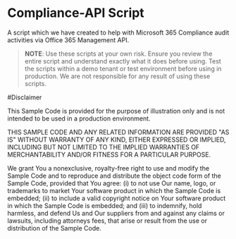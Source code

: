 
# Compliance-API Script
A script which we have created to help with Microsoft 365 Compliance audit activities via Office 365 Management API.

> **NOTE**: Use these scripts at your own risk. Ensure you review the entire script and understand exactly what it does before using.  Test the scripts within a demo tenant or test environment before using in production.  We are not responsible for any result of using these scripts.

#Disclaimer

This Sample Code is provided for the purpose of illustration only and is not intended to be used in a production environment.  

THIS SAMPLE CODE AND ANY RELATED INFORMATION ARE PROVIDED "AS IS" WITHOUT WARRANTY OF ANY KIND, EITHER EXPRESSED OR IMPLIED, 
INCLUDING BUT NOT LIMITED TO THE IMPLIED WARRANTIES OF MERCHANTABILITY AND/OR FITNESS FOR A PARTICULAR PURPOSE.  

We grant You a nonexclusive, royalty-free right to use and modify the Sample Code and to reproduce and distribute the object code form of the Sample Code, provided that You agree: 
(i) to not use Our name, logo, or trademarks to market Your software product in which the Sample Code is embedded;
(ii) to include a valid copyright notice on Your software product in which the Sample Code is embedded; and
(iii) to indemnify, hold harmless, and defend Us and Our suppliers from and against any claims or lawsuits, including attorneys fees, that arise or result from the use or distribution of the Sample Code.
